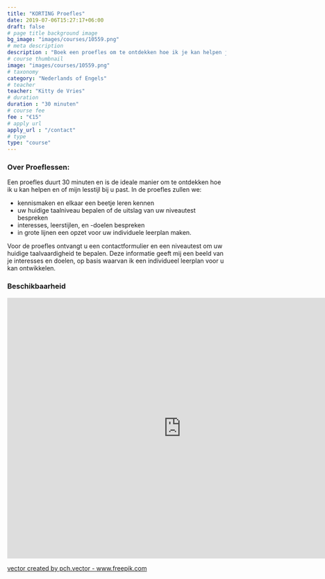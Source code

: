 ```yaml
---
title: "KORTING Proefles"
date: 2019-07-06T15:27:17+06:00
draft: false
# page title background image
bg_image: "images/courses/10559.png"
# meta description
description : "Boek een proefles om te ontdekken hoe ik je kan helpen je taaldoelen te bereiken!"
# course thumbnail
image: "images/courses/10559.png"
# taxonomy
category: "Nederlands of Engels"
# teacher
teacher: "Kitty de Vries"
# duration
duration : "30 minuten"
# course fee
fee : "€15"
# apply url
apply_url : "/contact"
# type
type: "course"
---
```



### Over Proeflessen:
Een proefles duurt 30 minuten en is de ideale manier om te ontdekken hoe ik u kan helpen en of mijn lesstijl bij u past. In de proefles zullen we:
- kennismaken en elkaar een beetje leren kennen
- uw huidige taalniveau bepalen of de uitslag van uw niveautest bespreken 
- interesses, leerstijlen, en -doelen bespreken
- in grote lijnen een opzet voor uw individuele leerplan maken. 

Voor de proefles ontvangt u een contactformulier en een niveautest om uw huidige taalvaardigheid te bepalen. Deze informatie geeft mij een beeld van je interesses en doelen, op basis waarvan ik een individueel leerplan voor u kan ontwikkelen. 

### Beschikbaarheid
<iframe src="https://calendar.google.com/calendar/embed?src=oijqsb1csqod0ecm1laeb8qgdk%40group.calendar.google.com&ctz=Europe%2FBrussels" style="border: 0" width="800" height="600" frameborder="0" scrolling="no"></iframe>

</p>
<a href='https://www.freepik.com/vectors/sale'>vector created by pch.vector - www.freepik.com</a>



